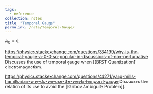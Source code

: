 ```yaml
---
tags:
  - Reference
collection: notes
title: "Temporal Gauge"
permalink: /note/Temporal-Gauge/
---
```

$A_0 = 0$.

https://physics.stackexchange.com/questions/334199/why-is-the-temporal-gauge-a-0-0-so-popular-in-discussions-of-non-perturbative
Discusses the use of temporal gauge when [[BRST Quantization]] electromagnetism. 

https://physics.stackexchange.com/questions/44271/yang-mills-hamiltonian-why-do-we-use-the-weyls-temporal-gauge
Discusses the relation of its use to avoid the [[Gribov Ambiguity Problem]].